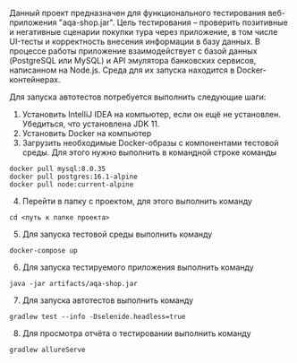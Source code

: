 Данный проект предназначен для функционального тестирования веб-приложения "aqa-shop.jar". Цель тестирования – проверить позитивные
и негативные сценарии покупки тура через приложение, в том числе UI-тесты и корректность внесения информации в базу данных. В процессе работы приложение взаимодействует с базой данных (PostgreSQL или MySQL) и API эмулятора банковских сервисов, написанном на Node.js. Среда для их запуска находится в Docker-контейнерах.

Для запуска автотестов потребуется выполнить следующие шаги:

1. Установить IntelliJ IDEA на компьютер, если он ещё не установлен. Убедиться, что установлена JDK 11.
2. Установить Docker на компьютер
3. Загрузить необходимые Docker-образы с компонентами тестовой среды. Для этого нужно выполнить в командной строке команды

```
docker pull mysql:8.0.35
docker pull postgres:16.1-alpine
docker pull node:current-alpine
```
4. Перейти в папку с проектом, для этого выполнить команду

```cd <путь к папке проекта>```

5. Для запуска тестовой среды выполнить команду

```docker-compose up```

6. Для запуска тестируемого приложения выполнить команду

```java -jar artifacts/aqa-shop.jar```

7. Для запуска автотестов выполнить команду

```gradlew test --info -Dselenide.headless=true```

8. Для просмотра отчёта о тестировании выполнить команду
   
```gradlew allureServe```
